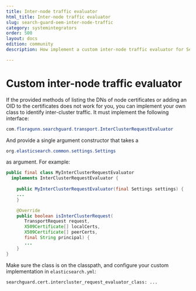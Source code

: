 ```yaml
---
title: Inter-node traffic evaluator
html_title: Inter-node traffic evaluator
slug: search-guard-oem-inter-node-traffic
category: systemintegrators
order: 500
layout: docs
edition: community
description: How implement a custom inter-node traffic evaluator for Seaerch Guard.

---
```

<!---
Copyright 2018 floragunn GmbH
-->

# Custom inter-node traffic evaluator

If the provided methods of listing the DNs of node certificates or adding an OID to the certificates does not work for you, you can implement your own class to identify inter-cluster traffic. It must implement the following interface:

```java
com.floragunn.searchguard.transport.InterClusterRequestEvaluator
```

And provide a single argument constructor that takes a

```java
org.elasticsearch.common.settings.Settings
```

as argument. For example:

```java
public final class MyInterClusterRequestEvaluator
  implements InterClusterRequestEvaluator {
    
    public MyInterClusterRequestEvaluator(final Settings settings) {
    ...
    }

    @Override
    public boolean isInterClusterRequest(
       TransportRequest request,
       X509Certificate[] localCerts,
       X509Certificate[] peerCerts,
       final String principal) {
       ...
    }
}
```

Make sure the class is on the classpath, and configure your custom implementation in `elasticsearch.yml`:

```
searchguard.cert.intercluster_request_evaluator_class: ...
```